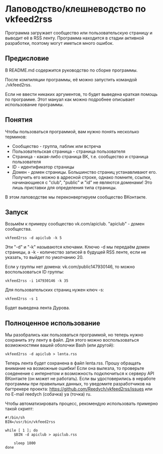 # Лаповодство/клешневодство по vkfeed2rss

Программа загружает сообщество или пользовательскую страницу и выводит её в RSS ленту. Программа находится в стадии активной разработки, поэтому могут иметься много ошибок.

## Предисловие

В README.md содержится руководство по сборке программы.

После компиляции программы, её можно запустить командой ./vkfeed2rss.

Если не ввести никаких аргументов, то будет выведена краткая помощь по программе. Этот мануал как можно подробнее описывает использование программы.

## Понятия

Чтобы пользоваться программой, вам нужно понять несколько терминов: 
* Сообщество - группа, паблик или встреча
* Пользовательская страница - страница пользователя
* Страница - какая-либо страница ВК, т.е. сообщество и страница пользователя
* ID - идентификатор страницы
* Домен - домен страницы. Большинство страниц устанавливают его. Получить его можно в адресной строке, однако помните, ссылки, начинающиеся с "club", "public" и "id" не являются доменами! Это лишь приставки для определения типа страницы.

В этом лаповодстве мы переконвертируем сообщество ВКонтакте.

## Запуск

Возьмём к примеру сообщество vk.com/apiclub. "apiclub" - домен сообщества.

	vkfeed2rss -d apiclub -k 5

Эти "-d" и "-k" называются ключами. Ключю -d мы передаём домен страницы, а -k - количество записей в будущей RSS ленте, если не указать, то выйдет по умолчанию 20.

Если у группы нет домена: vk.com/public147930146, то можно воспользоваться ID группы:

	vkfeed2rss -i 147930146 -k 35

Для пользовательских страниц нужен ключ -s:

	vkfeed2rss -s 1

Будет выведена лента Дурова.

## Полноценное использование

Мы разобрались как пользоваться программой, но теперь нужно сохранить эту ленту в файл. Для этого можно воспользоваться возможностями вашей оболочки Bash (или другой):

	vkfeed2rss -d apiclub > lenta.rss

Теперь лента будет сохранена в файл lenta.rss. Прошу обращать внимание на возможные ошибки! Если она вылезла, то проверьте соеденение с интернетом и возможность подключиться к серверу API ВКонтакте (он может не работать). Если вы удостоверились в неработе программы при правильных данных, то уведомите разработчиков на багтрекере проекта: https://github.com/Reedych/vkfeed2rss/issues или по E-mail reedych (собачка) ya (точка) ru.

Чтобы автоматизировать процесс, рекомендую использовать примерно такой скрипт:

	#!/bin/sh
	BIN=/usr/bin/vkfeed2rss

	while [ 1 ]; do
		$BIN -d apiclub > apiclub.rss
		
		sleep 1800
	done
